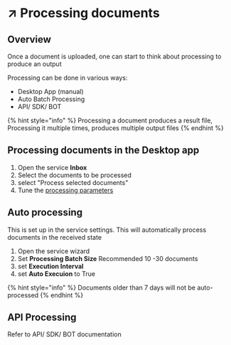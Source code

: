 # ↗️ Processing documents

## Overview

Once a document is uploaded, one can start to think about processing to produce an output

Processing can be done in various ways:

* Desktop App (manual)
* Auto Batch Processing
* API/ SDK/ BOT

{% hint style="info" %}
Processing a document produces a result file, Processing it multiple times, produces multiple output files
{% endhint %}

## Processing documents in the Desktop app

1. Open the service **Inbox**
2. Select the documents to be processed
3. select "Process selected documents"&#x20;
4. Tune the [processing parameters](processing-paramaters.md)

## Auto processing

This is set up in the service settings. This will automatically process documents in the received state

1. Open the service wizard
2. Set **Processing Batch Size** Recommended 10 -30 documents
3. set **Execution Interval**
4. set **Auto Execuion** to True

{% hint style="info" %}
Documents older than 7 days will not be auto-processed
{% endhint %}

## API Processing

Refer to API/ SDK/ BOT documentation
